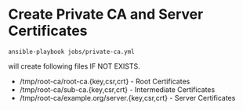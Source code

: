 # Create Private CA and Server Certificates

```
ansible-playbook jobs/private-ca.yml
```

will create following files IF NOT EXISTS.

- /tmp/root-ca/root-ca.{key,csr,crt} - Root Certificates
- /tmp/root-ca/sub-ca.{key,csr,crt}  - Intermediate Certificates
- /tmp/root-ca/example.org/server.{key,csr,crt} - Server Certificates
